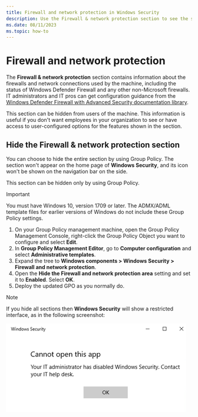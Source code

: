```yaml
---
title: Firewall and network protection in Windows Security
description: Use the Firewall & network protection section to see the status of and make changes to firewalls and network connections for the machine.
ms.date: 08/11/2023
ms.topic: how-to
---
```


# Firewall and network protection

The **Firewall & network protection** section contains information about the firewalls and network connections used by the machine, including the status of Windows Defender Firewall and any other non-Microsoft firewalls. IT administrators and IT pros can get configuration guidance from the [Windows Defender Firewall with Advanced Security documentation library](../../network-security/windows-firewall/index.md).

This section can be hidden from users of the machine. This information is useful if you don't want employees in your organization to see or have access to user-configured options for the features shown in the section.

## Hide the Firewall & network protection section

You can choose to hide the entire section by using Group Policy. The section won't appear on the home page of **Windows Security**, and its icon won't be shown on the navigation bar on the side.

This section can be hidden only by using Group Policy.

> [!IMPORTANT]
> You must have Windows 10, version 1709 or later. The ADMX/ADML template files for earlier versions of Windows do not include these Group Policy settings.

1. On your Group Policy management machine, open the Group Policy Management Console, right-click the Group Policy Object you want to configure and select **Edit**.
1. In **Group Policy Management Editor**, go to **Computer configuration** and select **Administrative templates**.
1. Expand the tree to **Windows components > Windows Security > Firewall and network protection**.
1. Open the **Hide the Firewall and network protection area** setting and set it to **Enabled**. Select **OK**.
1. Deploy the updated GPO as you normally do.

> [!NOTE]
> If you hide all sections then **Windows Security** will show a restricted interface, as in the following screenshot:
>
> ![Screenshot of the Windows Security with all sections hidden by Group Policy.](images/wdsc-all-hide.png)

